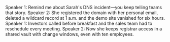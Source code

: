 Speaker 1: Remind me about Sarah's DNS incident—you keep telling teams that story.
Speaker 2: She registered the domain with her personal email, deleted a wildcard record at 1 a.m. and the demo site vanished for six hours.
Speaker 1: Investors called before breakfast and the sales team had to reschedule every meeting.
Speaker 2: Now she keeps registrar access in a shared vault with change windows, even with ten employees.
